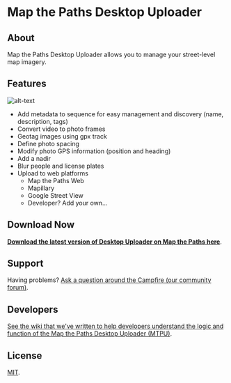 # Map the Paths Desktop Uploader

## About

Map the Paths Desktop Uploader allows you to manage your street-level map imagery.

## Features

![alt-text](https://raw.githubusercontent.com/wiki/trek-view/mtp-desktop-uploader/images/sequence-list.png "")

* Add metadata to sequence for easy management and discovery (name, description, tags)
* Convert video to photo frames
* Geotag images using gpx track
* Define photo spacing
* Modify photo GPS information (position and heading)
* Add a nadir
* Blur people and license plates
* Upload to web platforms
	- Map the Paths Web
	- Mapillary
	- Google Street View
	- Developer? Add your own...

## Download Now

[**Download the latest version of Desktop Uploader on Map the Paths here**](https://mtp.trekview.org/upload).

## Support

Having problems? [Ask a question around the Campfire (our community forum)](https://campfire.trekview.org/c/support/8).

## Developers

[See the wiki that we've written to help developers understand the logic and function of the Map the Paths Desktop Uploader (MTPU)](https://github.com/trek-view/mtp-desktop-uploader/wiki).

## License

[MIT](/LICENSE.txt).
